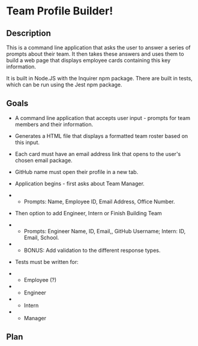# Team Profile Builder!
## Description
This is a command line application that asks the user to answer a series of prompts about their team. It then takes these answers and uses them to build a web page that displays employee cards containing this key information.  
  
It is built in Node.JS with the Inquirer npm package. There are built in tests, which can be run using the Jest npm package. 

## Goals

- A command line application that accepts user input - prompts for team members and their information.  

- Generates a HTML file that displays a formatted team roster based on this input.
- Each card must have an email address link that opens to the user's chosen email package.
- GitHub name must open their profile in a new tab.

- Application begins - first asks about Team Manager.
- - Prompts: Name, Employee ID, Email Address, Office Number.
- Then option to add Engineer, Intern or Finish Building Team
- - Prompts: Engineer Name, ID, Email,, GitHub Username; Intern: ID, Email, School.
- - BONUS: Add validation to the different response types.

- Tests must be written for: 
- - Employee (?)
- - Engineer
- - Intern
- - Manager

## Plan
